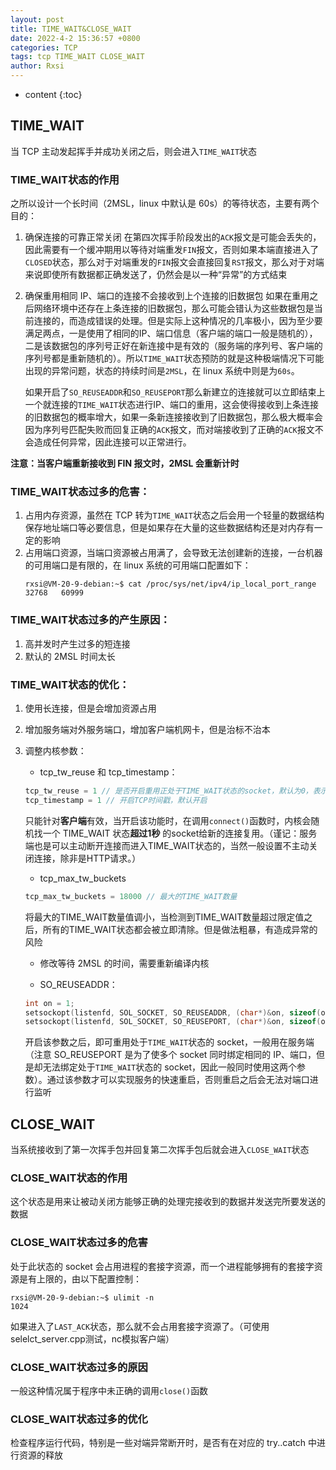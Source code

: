 ```yaml
---
layout: post
title: TIME_WAIT&CLOSE_WAIT
date: 2022-4-2 15:36:57 +0800
categories: TCP
tags: tcp TIME_WAIT CLOSE_WAIT
author: Rxsi
---
```


* content
{:toc}

## TIME_WAIT
当 TCP 主动发起挥手并成功关闭之后，则会进入`TIME_WAIT`状态
### TIME_WAIT状态的作用
之所以设计一个长时间（2MSL，linux 中默认是 60s）的等待状态，主要有两个目的：
1. 确保连接的可靠正常关闭
    在第四次挥手阶段发出的`ACK`报文是可能会丢失的，因此需要有一个缓冲期用以等待对端重发`FIN`报文，否则如果本端直接进入了`CLOSED`状态，那么对于对端重发的`FIN`报文会直接回复`RST`报文，那么对于对端来说即使所有数据都正确发送了，仍然会是以一种“异常”的方式结束
    
2. 确保重用相同 IP、端口的连接不会接收到上个连接的旧数据包
    如果在重用之后网络环境中还存在上条连接的旧数据包，那么可能会错认为这些数据包是当前连接的，而造成错误的处理。但是实际上这种情况的几率极小，因为至少要满足两点，一是使用了相同的IP、端口信息（客户端的端口一般是随机的），二是该数据包的序列号正好在新连接中是有效的（服务端的序列号、客户端的序列号都是重新随机的）。所以`TIME_WAIT`状态预防的就是这种极端情况下可能出现的异常问题，状态的持续时间是`2MSL`，在 linux 系统中则是为`60s`。
    
    如果开启了`SO_REUSEADDR`和`SO_REUSEPORT`那么新建立的连接就可以立即结束上一个就连接的`TIME_WAIT`状态进行IP、端口的重用，这会使得接收到上条连接的旧数据包的概率增大，如果一条新连接接收到了旧数据包，那么极大概率会因为序列号匹配失败而回复正确的`ACK`报文，而对端接收到了正确的`ACK`报文不会造成任何异常，因此连接可以正常进行。

**注意：当客户端重新接收到 FIN 报文时，2MSL 会重新计时**

<!--more-->
### TIME_WAIT状态过多的危害：
1. 占用内存资源，虽然在 TCP 转为`TIME_WAIT`状态之后会用一个轻量的数据结构保存地址端口等必要信息，但是如果存在大量的这些数据结构还是对内存有一定的影响
2. 占用端口资源，当端口资源被占用满了，会导致无法创建新的连接，一台机器的可用端口是有限的，在 linux 系统的可用端口配置如下：
    ```shell
    rxsi@VM-20-9-debian:~$ cat /proc/sys/net/ipv4/ip_local_port_range 
    32768   60999
    ```

### TIME_WAIT状态过多的产生原因：
1. 高并发时产生过多的短连接
2. 默认的 2MSL 时间太长

### TIME_WAIT状态的优化：
1. 使用长连接，但是会增加资源占用
2. 增加服务端对外服务端口，增加客户端机网卡，但是治标不治本
3. 调整内核参数：
    - tcp_tw_reuse 和 tcp_timestamp： 
    ```c
    tcp_tw_reuse = 1 // 是否开启重用正处于TIME_WAIT状态的socket，默认为0，表示否
    tcp_timestamp = 1 // 开启TCP时间戳，默认开启
    ```
    只能针对**客户端**有效，当开启该功能时，在调用`connect()`函数时，内核会随机找一个 TIME_WAIT 状态**超过1秒** 的socket给新的连接复用。（谨记：服务端也是可以主动断开连接而进入TIME_WAIT状态的，当然一般设置不主动关闭连接，除非是HTTP请求。）

	- tcp_max_tw_buckets 
    ```c
    tcp_max_tw_buckets = 18000 // 最大的TIME_WAIT数量
    ```
    将最大的TIME_WAIT数量值调小，当检测到TIME_WAIT数量超过限定值之后，所有的TIME_WAIT状态都会被立即清除。但是做法粗暴，有造成异常的风险

    - 修改等待 2MSL 的时间，需要重新编译内核

    - SO_REUSEADDR：
    ```c
    int on = 1;
    setsockopt(listenfd, SOL_SOCKET, SO_REUSEADDR, (char*)&on, sizeof(on));
    setsockopt(listenfd, SOL_SOCKET, SO_REUSEPORT, (char*)&on, sizeof(on));
    ```
    开启该参数之后，即可重用处于`TIME_WAIT`状态的 socket，一般用在服务端（注意 SO_REUSEPORT 是为了使多个 socket 同时绑定相同的 IP、端口，但是却无法绑定处于`TIME_WAIT`状态的 socket，因此一般同时使用这两个参数）。通过该参数才可以实现服务的快速重启，否则重启之后会无法对端口进行监听

## CLOSE_WAIT
当系统接收到了第一次挥手包并回复第二次挥手包后就会进入`CLOSE_WAIT`状态
### CLOSE_WAIT状态的作用
这个状态是用来让被动关闭方能够正确的处理完接收到的数据并发送完所要发送的数据
### CLOSE_WAIT状态过多的危害
处于此状态的 socket 会占用进程的套接字资源，而一个进程能够拥有的套接字资源是有上限的，由以下配置控制：
```shell
rxsi@VM-20-9-debian:~$ ulimit -n
1024
```
如果进入了`LAST_ACK`状态，那么就不会占用套接字资源了。（可使用selelct_server.cpp测试，nc模拟客户端）

### CLOSE_WAIT状态过多的原因
一般这种情况属于程序中未正确的调用`close()`函数

### CLOSE_WAIT状态过多的优化
检查程序运行代码，特别是一些对端异常断开时，是否有在对应的 try..catch 中进行资源的释放